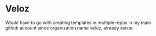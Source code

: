 # Veloz

Would have to go with creating templates in multiple repos in my main github account since organization name veloz, already exists.

